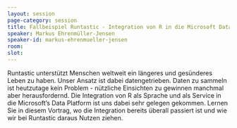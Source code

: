 ```yaml
---
layout: session
page-category: session
title: Fallbeispiel Runtastic - Integration von R in die Microsoft Data Platform
speaker: Markus Ehrenmüller-Jensen
speaker-id: markus-ehrenmueller-jensen
room: 
slot: 
---
```


Runtastic unterstützt Menschen weltweit ein längeres und gesünderes Leben zu haben. Unser Ansatz ist dabei datengetrieben. Daten zu sammeln ist heutzutage kein Problem -
nützliche Einsichten zu gewinnen manchmal aber herausfordernd. Die Integration von R als Sprache und als Service in die Microsoft’s Data Platform ist uns dabei sehr gelegen gekommen. Lernen Sie in diesem Vortrag, wo die Integration bereits überall passiert ist und wie wir bei Runtastic daraus Nutzen ziehen.